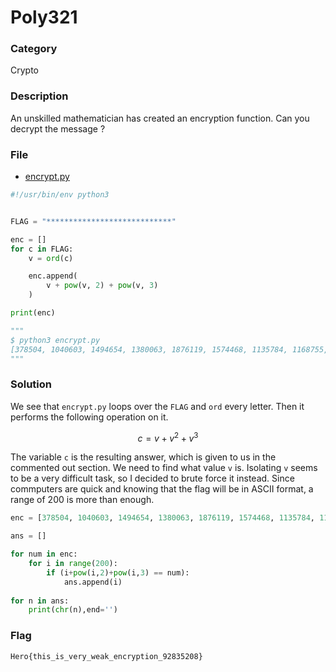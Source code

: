 # Poly321

### Category
Crypto

### Description
An unskilled mathematician has created an encryption function. Can you decrypt the message ?

### File
- [encrypt.py](https://github.com/HeroCTF/HeroCTF_v4/blob/main/Crypto/Poly321/encrypt.py)

``` python
#!/usr/bin/env python3


FLAG = "****************************"

enc = []
for c in FLAG:
    v = ord(c)

    enc.append(
        v + pow(v, 2) + pow(v, 3)
    )

print(enc)

"""
$ python3 encrypt.py
[378504, 1040603, 1494654, 1380063, 1876119, 1574468, 1135784, 1168755, 1534215, 866495, 1168755, 1534215, 866495, 1657074, 1040603, 1494654, 1786323, 866495, 1699439, 1040603, 922179, 1236599, 866495, 1040603, 1343210, 980199, 1494654, 1786323, 1417584, 1574468, 1168755, 1380063, 1343210, 866495, 188499, 127550, 178808, 135303, 151739, 127550, 112944, 178808, 1968875]
"""
```

### Solution

We see that ```encrypt.py``` loops over the ```FLAG``` and ```ord``` every letter. Then it performs the following operation on it.

$$ c = v + v^2 + v^3 $$

The variable ```c``` is the resulting answer, which is given to us in the commented out section. We need to find what value ```v``` is. Isolating ```v``` seems to be a very difficult task, so I decided to brute force it instead. Since commputers are quick and knowing that the flag will be in ASCII format, a range of 200 is more than enough.

``` python
enc = [378504, 1040603, 1494654, 1380063, 1876119, 1574468, 1135784, 1168755, 1534215, 866495, 1168755, 1534215, 866495, 1657074, 1040603, 1494654, 1786323, 866495, 1699439, 1040603, 922179, 1236599, 866495, 1040603, 1343210, 980199, 1494654, 1786323, 1417584, 1574468, 1168755, 1380063, 1343210, 866495, 188499, 127550, 178808, 135303, 151739, 127550, 112944, 178808, 1968875]

ans = []

for num in enc:
    for i in range(200):
        if (i+pow(i,2)+pow(i,3) == num):
            ans.append(i)
            
for n in ans:
    print(chr(n),end='')
```

### Flag

```Hero{this_is_very_weak_encryption_92835208}```






